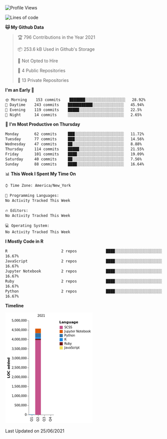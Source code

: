 <!--START_SECTION:waka-->
![Profile Views](http://img.shields.io/badge/Profile%20Views-28-blue)

![Lines of code](https://img.shields.io/badge/From%20Hello%20World%20I%27ve%20Written-4.6%20million%20lines%20of%20code-blue)

**🐱 My Github Data** 

> 🏆 796 Contributions in the Year 2021
 > 
> 📦 253.6 kB Used in Github's Storage 
 > 
> 🚫 Not Opted to Hire
 > 
> 📜 4 Public Repositories 
 > 
> 🔑 13 Private Repositories  
 > 
**I'm an Early 🐤** 

```text
🌞 Morning    153 commits    ███████░░░░░░░░░░░░░░░░░░   28.92% 
🌆 Daytime    243 commits    ███████████░░░░░░░░░░░░░░   45.94% 
🌃 Evening    119 commits    █████░░░░░░░░░░░░░░░░░░░░   22.5% 
🌙 Night      14 commits     ░░░░░░░░░░░░░░░░░░░░░░░░░   2.65%

```
📅 **I'm Most Productive on Thursday** 

```text
Monday       62 commits     ███░░░░░░░░░░░░░░░░░░░░░░   11.72% 
Tuesday      77 commits     ███░░░░░░░░░░░░░░░░░░░░░░   14.56% 
Wednesday    47 commits     ██░░░░░░░░░░░░░░░░░░░░░░░   8.88% 
Thursday     114 commits    █████░░░░░░░░░░░░░░░░░░░░   21.55% 
Friday       101 commits    ████░░░░░░░░░░░░░░░░░░░░░   19.09% 
Saturday     40 commits     ██░░░░░░░░░░░░░░░░░░░░░░░   7.56% 
Sunday       88 commits     ████░░░░░░░░░░░░░░░░░░░░░   16.64%

```


📊 **This Week I Spent My Time On** 

```text
⌚︎ Time Zone: America/New_York

💬 Programming Languages: 
No Activity Tracked This Week

🔥 Editors: 
No Activity Tracked This Week

💻 Operating System: 
No Activity Tracked This Week

```

**I Mostly Code in R** 

```text
R                        2 repos             ████░░░░░░░░░░░░░░░░░░░░░   16.67% 
JavaScript               2 repos             ████░░░░░░░░░░░░░░░░░░░░░   16.67% 
Jupyter Notebook         2 repos             ████░░░░░░░░░░░░░░░░░░░░░   16.67% 
Ruby                     2 repos             ████░░░░░░░░░░░░░░░░░░░░░   16.67% 
Python                   2 repos             ████░░░░░░░░░░░░░░░░░░░░░   16.67%

```


**Timeline**

![Chart not found](https://raw.githubusercontent.com/juliacat23/juliacat23/main/charts/bar_graph.png) 


 Last Updated on 25/06/2021
<!--END_SECTION:waka-->

